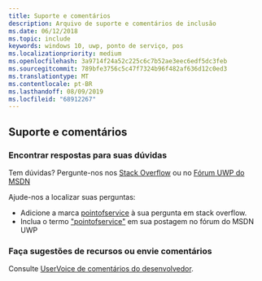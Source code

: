 ```yaml
---
title: Suporte e comentários
description: Arquivo de suporte e comentários de inclusão
ms.date: 06/12/2018
ms.topic: include
keywords: windows 10, uwp, ponto de serviço, pos
ms.localizationpriority: medium
ms.openlocfilehash: 3a9714f24a52c225c6c7b52ae3eec6edf5dc3feb
ms.sourcegitcommit: 789bfe3756c5c47f7324b96f482af636d12c0ed3
ms.translationtype: MT
ms.contentlocale: pt-BR
ms.lasthandoff: 08/09/2019
ms.locfileid: "68912267"
---
```

## <a name="support-and-feedback"></a>Suporte e comentários

### <a name="find-answers-to-your-questions"></a>Encontrar respostas para suas dúvidas

Tem dúvidas? Pergunte-nos nos [Stack Overflow](https://aka.ms/pos-stackoverflow) ou no [Fórum UWP do MSDN](https://social.msdn.microsoft.com/Forums/en-US/home?forum=wpdevelop&filter=alltypes&sort=relevancedesc&searchTerm=%5Bpointofservice%5D)

Ajude-nos a localizar suas perguntas:
- Adicione a marca [pointofservice](https://aka.ms/pos-stackoverflow) à sua pergunta em stack overflow. 
- Inclua o termo ["pointofservice"](https://social.msdn.microsoft.com/Forums/en-US/home?forum=wpdevelop&filter=alltypes&sort=relevancedesc&searchTerm=%5Bpointofservice%5D) em sua postagem no fórum do MSDN UWP

### <a name="make-feature-suggestions-or-give-feedback"></a>Faça sugestões de recursos ou envie comentários
Consulte [UserVoice de comentários do desenvolvedor](https://wpdev.uservoice.com/forums/110705-universal-windows-platform?category_id=202594).